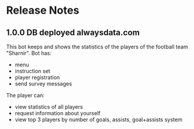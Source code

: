 # Release Notes

## 1.0.0 DB deployed alwaysdata.com

This bot keeps and shows the statistics of the players of the football team "Sharnir". 
Bot has:
*    menu
*    instruction set
*    player registration 
*    send survey messages

The player can:
*   view statistics of all players
*   request information about yourself
*   view top 3 players by number of goals, assists, goal+assists system